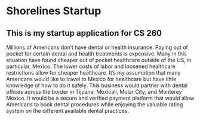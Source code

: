# Shorelines Startup
## This is my startup application for CS 260

Millions of Americans don’t have dental or health insurance. Paying out of pocket for certain dental and health treatments is expensive. Many in this situation have found cheaper out of pocket healthcare outside of the US, in particular, Mexico. The lower costs of labor and loosened healthcare restrictions allow for cheaper healthcare. It’s my assumption that many Americans would like to travel to Mexico for healthcare but have little knowledge of how to do it safely. This business would partner with dental offices across the border in Tijuana, Mexicali, Molar City, and Monterey Mexico. It would be a secure and verified payment platform that would allow Americans to book dental procedures while enjoying the valuable rating system on the different available dental practices.   
